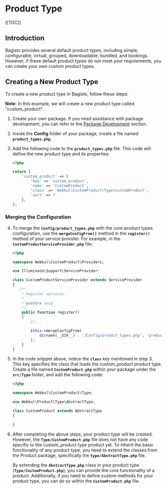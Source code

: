 # Product Type

[[TOC]]

## Introduction

Bagisto provides several default product types, including simple, configurable, virtual, grouped, downloadable, bundled, and bookings. However, if these default product types do not meet your requirements, you can create your own custom product types.

## Creating a New Product Type

To create a new product type in Bagisto, follow these steps:

**Note**: In this example, we will create a new product type called "custom_product".

1. Create your own package. If you need assistance with package development, you can refer to the [Package Development](../packages) section.

2. Inside the **Config** folder of your package, create a file named **`product_types.php`**.

3. Add the following code to the **`product_types.php`** file. This code will define the new product type and its properties:

   ```php
   <?php

   return [
       'custom_product' => [
           'key' => 'custom_product',
           'name' => 'CustomProduct',
           'class' => 'Webkul\CustomProduct\Type\CustomProduct',
           'sort' => 7
       ],
   ];
   ```

### Merging the Configuration

4. To merge the **`Config/product_types.php`** with the core product types configuration, use the **`mergeConfigFrom()`** method in the **`register()`** method of your service provider. For example, in the **`CustomProductServiceProvider.php`** file:

   ```php
   <?php

   namespace Webkul\CustomProduct\Providers;

   use Illuminate\Support\ServiceProvider;

   class CustomProductServiceProvider extends ServiceProvider
   {
      /**
       * Register services.
       *
       * @return void
       */
       public function register()
       {
           //...

           $this->mergeConfigFrom(
               dirname(__DIR__) . '/Config/product_types.php', 'product_types'
           );
       }
   }
   ```

5. In the code snippet above, notice the **`class`** key mentioned in step 3. This key specifies the class that loads the custom_product product type. Create a file named **`CustomProduct.php`** within your package under the **`src/Type`** folder, and add the following code:

   ```php
   <?php

   namespace Webkul\CustomProduct\Type;

   use Webkul\Product\Type\AbstractType;

   class CustomProduct extends AbstractType
   {

   }
   ```

6. After completing the above steps, your product type will be created. However, the **`Type/CustomProduct.php`** file does not have any code specific to the custom_product type product yet. To inherit the basic functionality of any product type, you need to extend the classes from the Product package, specifically the **`type/AbstractType.php`** file.

    By extending the **`AbstractType.php`** class in your product type (**`Type/CustomProduct.php`**), you can provide the core functionality of a product. Additionally, if you need to define custom methods for your product type, you can do so within the **`CustomProduct.php`** file.